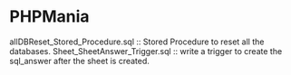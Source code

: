 # PHPMania

allDBReset_Stored_Procedure.sql :: Stored Procedure to reset all the databases. 
Sheet_SheetAnswer_Trigger.sql :: write a trigger to create the sql_answer after the sheet is created.

